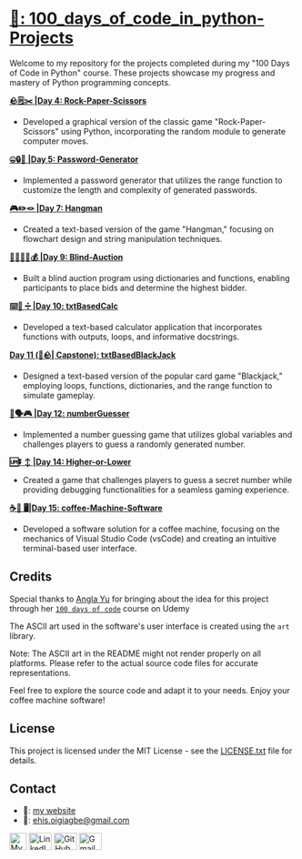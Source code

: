 # [ 🔗: 100_days_of_code_in_python-Projects](https://github.com/Ehiane/100_days_of_code_in_python-Projects/tree/main)

Welcome to my repository for the projects completed during my "100 Days of Code in Python" course. These projects showcase my progress and mastery of Python programming concepts. 

**[ 🪨🗒️✂️ |Day 4: Rock-Paper-Scissors](https://github.com/Ehiane/100_days_of_code_in_python-Projects/tree/main/RPS)**
- Developed a graphical version of the classic game "Rock-Paper-Scissors" using Python, incorporating the random module to generate computer moves.

**[ 🤐🔒🎰 |Day 5: Password-Generator](passwordGenerator)**
- Implemented a password generator that utilizes the range function to customize the length and complexity of generated passwords.

**[🎮✏️🪢 |Day 7: Hangman](Hangman)**
- Created a text-based version of the game "Hangman," focusing on flowchart design and string manipulation techniques.

**[👨🏿‍💼💼💰 |Day 9: Blind-Auction](blindAuction)**
- Built a blind auction program using dictionaries and functions, enabling participants to place bids and determine the highest bidder.

**[⌨️🧮 ➗ |Day 10: txtBasedCalc](txtBasedCalc)**
- Developed a text-based calculator application that incorporates functions with outputs, loops, and informative docstrings.

**[Day 11 (🧢🪨| Capstone): txtBasedBlackJack](txtBaseBlackJack)**
- Designed a text-based version of the popular card game "Blackjack," employing loops, functions, dictionaries, and the range function to simulate gameplay.

**[🔢🗣️🎮 |Day 12: numberGuesser](numberGuesser)**
- Implemented a number guessing game that utilizes global variables and challenges players to guess a randomly generated number.

**[🆙⏬ ↕️ |Day 14: Higher-or-Lower](HigherOrLower)**
- Created a game that challenges players to guess a secret number while providing debugging functionalities for a seamless gaming experience.

**[☕🤖 🖥️|Day 15: coffee-Machine-Software](coffeeMachineSoftware)**
- Developed a software solution for a coffee machine, focusing on the mechanics of Visual Studio Code (vsCode) and creating an intuitive terminal-based user interface.

## Credits

Special thanks to [Angla Yu](https://twitter.com/yu_angela) for bringing about the idea for this project through her [`100 days of code`](https://www.udemy.com/course/100-days-of-code/) course on Udemy

The ASCII art used in the software's user interface is created using the `art` library.

Note: The ASCII art in the README might not render properly on all platforms. Please refer to the actual source code files for accurate representations.

Feel free to explore the source code and adapt it to your needs. Enjoy your coffee machine software!


## License

This project is licensed under the MIT License - see the [LICENSE.txt](LICENSE.txt) file for details.




## Contact
*  🔗: [my website](http://www.ehiane.info/) 
*  📧: ehis.oigiagbe@gmail.com
<p align="left">
    <a href="http://www.ehiane.info/" target="_blank"><img align="center" src="https://github.com/Ehiane/100_days_of_code_in_python-Projects/assets/79903725/55af3614-5f7d-4774-be46-e26a1d98f97d" alt="My Website" height="30" width="30" /></a>
    <a href="https://www.linkedin.com/in/ehiane-oigiagbe/" target="_blank"><img align="center" src="https://raw.githubusercontent.com/rahuldkjain/github-profile-readme-generator/master/src/images/icons/Social/linked-in-alt.svg" alt="LinkedIn" height="30" width="40" /></a>
    <a href="https://github.com/Ehiane" target="_blank"><img align="center" src="https://raw.githubusercontent.com/rahuldkjain/github-profile-readme-generator/master/src/images/icons/Social/github.svg" alt="GitHub" height="30" width="40" /></a>
    <a href="mailto:ehis.oigiagbe@gmail.com" target="_blank"><img align="center" src="https://github.com/Ehiane/100_days_of_code_in_python-Projects/assets/79903725/5018798f-b468-4411-897a-085da028be38" alt="Gmail" height="30" width="40" /></a>
</p>





